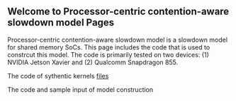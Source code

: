 ## Welcome to Processor-centric contention-aware slowdown model Pages

Processor-centric contention-aware slowdown model is a slowdown model for shared memory SoCs. This page includes the code that is used to constrcut this model. The code is primarily tested on two devices: (1) NVIDIA Jetson Xavier and (2) Qualcomm Snapdragon 855.


The code of sythentic kernels [files](https://github.com/processorcentricmodel/processorcentricmodel.github.io/files/corun.zip)

The code and sample input of model construction
